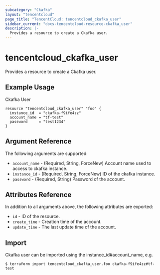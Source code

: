 ```yaml
---
subcategory: "Ckafka"
layout: "tencentcloud"
page_title: "TencentCloud: tencentcloud_ckafka_user"
sidebar_current: "docs-tencentcloud-resource-ckafka_user"
description: |-
  Provides a resource to create a Ckafka user.
---
```


# tencentcloud_ckafka_user

Provides a resource to create a Ckafka user.

## Example Usage

Ckafka User

```hcl
resource "tencentcloud_ckafka_user" "foo" {
  instance_id  = "ckafka-f9ife4zz"
  account_name = "tf-test"
  password     = "test1234"
}
```

## Argument Reference

The following arguments are supported:

* `account_name` - (Required, String, ForceNew) Account name used to access to ckafka instance.
* `instance_id` - (Required, String, ForceNew) ID of the ckafka instance.
* `password` - (Required, String) Password of the account.

## Attributes Reference

In addition to all arguments above, the following attributes are exported:

* `id` - ID of the resource.
* `create_time` - Creation time of the account.
* `update_time` - The last update time of the account.


## Import

Ckafka user can be imported using the instance_id#account_name, e.g.

```
$ terraform import tencentcloud_ckafka_user.foo ckafka-f9ife4zz#tf-test
```

